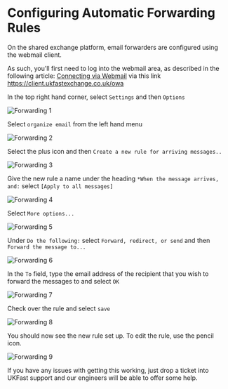 # Configuring Automatic Forwarding Rules

On the shared exchange platform, email forwarders are configured using the webmail client.

As such, you'll first need to log into the webmail area, as described in the following article: [Connecting via Webmail](/desktop/sharedexchange/webmailconnect.html) via this link <https://client.ukfastexchange.co.uk/owa>

In the top right hand corner, select `Settings` and then `Options`

![Forwarding 1](files/shex_forward1.png)


Select `organize email` from the left hand menu

![Forwarding 2](files/shex_forward2.png)


Select the plus icon and then `Create a new rule for arriving messages..`

![Forwarding 3](files/shex_forward3.png)


Give the new rule a name under the heading `*When the message arrives, and:` select `[Apply to all messages]`

![Forwarding 4](files/shex_forward4.png)


Select `More options...`

![Forwarding 5](files/shex_forward5.png)


Under `Do the following:` select `Forward, redirect, or send` and then `Forward the message to...`

![Forwarding 6](files/shex_forward6.png)


In the `To` field, type the email address of the recipient that you wish to forward the messages to and select `OK`

![Forwarding 7](files/shex_forward7.png)


Check over the rule and select `save`

![Forwarding 8](files/shex_forward8.png)


You should now see the new rule set up.
To edit the rule, use the pencil icon.

![Forwarding 9](files/shex_forward9.png)



If you have any issues with getting this working, just drop a ticket into UKFast support and our engineers will be able to offer some help.
